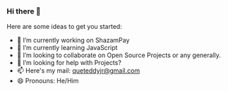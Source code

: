 ### Hi there 👋


Here are some ideas to get you started:

- 🔭 I’m currently working on ShazamPay
- 🌱 I’m currently learning JavaScript
- 👯 I’m looking to collaborate on Open Source Projects or any generally.
- 🤔 I’m looking for help with Projects?
- 📫 Here's my mail: queteddyjr@gmail.com
- 😄 Pronouns: He/Him

